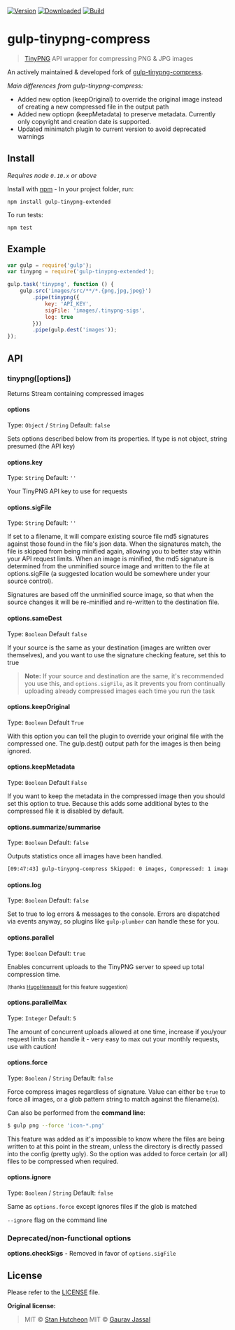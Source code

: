 [![Version](https://img.shields.io/npm/v/gulp-tinypng-extended.svg)][npm]
[![Downloaded](https://img.shields.io/npm/dm/gulp-tinypng-extended.svg)][npm]
[![Build](https://img.shields.io/travis/nymo/gulp-tinypng-extended.svg)][travis]

# gulp-tinypng-compress

> [TinyPNG](https://tinypng.com) API wrapper for compressing PNG & JPG images

An actively maintained & developed fork of [gulp-tinypng-compress](https://github.com/stnvh/gulp-tinypng-compress).

*Main differences from gulp-tinypng-compress:*
- Added new option (keepOriginal) to override the original image instead of creating a new compressed file in the output path
- Added new optiopn (keepMetadata) to preserve metadata. Currently only copyright and creation date is supported.
- Updated minimatch plugin to current version to avoid deprecated warnings

## Install
*Requires node `0.10.x` or above*

Install with [npm](https://npmjs.org/package/gulp-tinypng-extended) - In your project folder, run:

```
npm install gulp-tinypng-extended
```

To run tests:

```
npm test
```

## Example

```js
var gulp = require('gulp');
var tinypng = require('gulp-tinypng-extended');

gulp.task('tinypng', function () {
	gulp.src('images/src/**/*.{png,jpg,jpeg}')
		.pipe(tinypng({
			key: 'API_KEY',
			sigFile: 'images/.tinypng-sigs',
			log: true
		}))
		.pipe(gulp.dest('images'));
});
```

## API

### tinypng([options])

Returns Stream containing compressed images

#### options
Type: `Object` / `String`
Default: `false`

Sets options described below from its properties. If type is not object, string presumed (the API key)

#### options.key
Type: `String`
Default: `''`

Your TinyPNG API key to use for requests

#### options.sigFile
Type: `String`
Default: `''`

If set to a filename, it will compare existing source file md5 signatures against those found in the file's json data. When the signatures match, the file is skipped from being minified again, allowing you to better stay within your API request limits. When an image is minified, the md5 signature is determined from the unminified source image and written to the file at options.sigFile (a suggested location would be somewhere under your source control).

Signatures are based off the unminified source image, so that when the source changes it will be re-minified and re-written to the destination file.

#### options.sameDest
Type: `Boolean`
Default `false`

If your source is the same as your destination (images are written over themselves), and you want to use the signature checking feature, set this to true

>**Note:** If your source and destination are the same, it's recommended you use this, and `options.sigFile`, as it prevents you from continually uploading already compressed images each time you run the task

#### options.keepOriginal
Type: `Boolean`
Default `True`

With this option you can tell the plugin to override your original file with the compressed one. The gulp.dest() output
path for the images is then being ignored. 

#### options.keepMetadata
Type: `Boolean`
Default `False`

If you want to keep the metadata in the compressed image then you should set this option to true. Because this adds
some additional bytes to the compressed file it is disabled by default.

#### options.summarize/summarise
Type: `Boolean`
Default: `false`

Outputs statistics once all images have been handled.
```bash
[09:47:43] gulp-tinypng-compress Skipped: 0 images, Compressed: 1 image, Savings: 3.98 KB (ratio: 0.4109)
```

#### options.log
Type: `Boolean`
Default: `false`

Set to true to log errors & messages to the console. Errors are dispatched via events anyway, so plugins like `gulp-plumber` can handle these for you.

#### options.parallel
Type: `Boolean`
Default: `true`

Enables concurrent uploads to the TinyPNG server to speed up total compression time.

<sub>(thanks [HugoHeneault](https://github.com/HugoHeneault) for this feature suggestion)</sub>

#### options.parallelMax
Type: `Integer`
Default: `5`

The amount of concurrent uploads allowed at one time, increase if you/your request limits can handle it - very easy to max out your monthly requests, use with caution!

#### options.force
Type: `Boolean` / `String`
Default: `false`

Force compress images regardless of signature. Value can either be `true` to force all images, or a glob pattern string to match against the filename(s).

Can also be performed from the **command line**:
```bash
$ gulp png --force 'icon-*.png'
```

This feature was added as it's impossible to know where the files are being written to at this point in the stream, unless the directory is directly passed into the config (pretty ugly). So the option was added to force certain (or all) files to be compressed when required.

#### options.ignore
Type: `Boolean` / `String`
Default: `false`

Same as `options.force` except ignores files if the glob is matched

`--ignore` flag on the command line

### Deprecated/non-functional options

**options.checkSigs** - Removed in favor of `options.sigFile`


## License

Please refer to the [LICENSE](https://github.com/nymo/gulp-tinypng-extended/blob/master/LICENSE) file.

**Original license:**

>MIT © [Stan Hutcheon](https://github.com/stnvh)
>MIT © [Gaurav Jassal](http://gaurav.jassal.me)

[npm]: https://www.npmjs.com/package/gulp-tinypng-extended
[travis]: https://travis-ci.org/nymo/gulp-tinypng-extended
